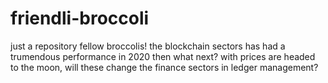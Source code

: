 # friendli-broccoli
just a repository
fellow broccolis!
the blockchain sectors has had a trumendous performance in 2020 then what next?
with prices are headed to the moon, will these change the finance sectors in ledger management? 
